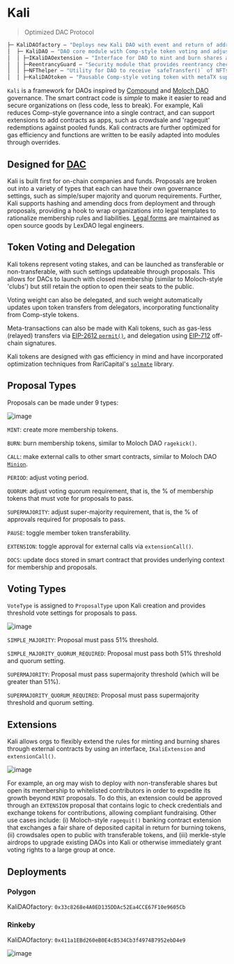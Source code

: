 # Kali
> Optimized DAC Protocol

```ml
├─ KaliDAOfactory — "Deploys new Kali DAO with event and return of address"
│  ├─ KaliDAO — "DAO core module with Comp-style token voting and adjustment of membership, low-level calls on quorum/supermajority"
│  │ ├─IKaliDAOextension — "Interface for DAO to mint and burn shares as outputs of interactions with whitelisted external contracts, providing simple modularity"
│  │ ├─ReentrancyGuard — "Security module that provides reentrancy checks on core DAO functions"
│  │ ├─NFThelper — "Utility for DAO to receive `safeTransfer()` of NFTs under ERC-721 & ERC-1155 standards"
│  │ ├─KaliDAOtoken — "Pausable Comp-style voting token with metaTX support"
```

`Kali` is a framework for DAOs inspired by [Compound](https://github.com/compound-finance/compound-protocol/tree/master/contracts/Governance) and [Moloch DAO](https://github.com/MolochVentures/moloch) governance. The smart contract code is *simple* to make it easier to read and secure organizations on (less code, less to break). For example, Kali reduces Comp-style governance into a single contract, and can support extensions to add contracts as apps, such as crowdsale and 'ragequit' redemptions against pooled funds. Kali contracts are further optimized for gas efficiency and functions are written to be easily adapted into modules through overrides. 

## Designed for [DAC](https://lawbitrage.typepad.com/blog/2015/02/empowering-distributed-autonomous-companies.html)

Kali is built first for on-chain companies and funds. Proposals are broken out into a variety of types that each can have their own governance settings, such as simple/super majority and quorum requirements. Further, Kali supports hashing and amending docs from deployment and through proposals, providing a hook to wrap organizations into legal templates to rationalize membership rules and liabilities. [Legal forms](https://github.com/lexDAO/LexCorpus/tree/master/contracts/legal) are maintained as open source goods by LexDAO legal engineers. 

## Token Voting and Delegation

Kali tokens represent voting stakes, and can be launched as transferable or non-transferable, with such settings updateable through proposals. This allows for DACs to launch with closed membership (similar to Moloch-style 'clubs') but still retain the option to open their seats to the public. 

Voting weight can also be delegated, and such weight automatically updates upon token transfers from delegators, incorporating functionality from Comp-style tokens.

Meta-transactions can also be made with Kali tokens, such as gas-less (relayed) transfers via [EIP-2612 `permit()`](https://eips.ethereum.org/EIPS/eip-2612), and delegation using [EIP-712](https://eips.ethereum.org/EIPS/eip-712) off-chain signatures. 

Kali tokens are designed with gas efficiency in mind and have incorporated optimization techniques from RariCapital's [`solmate`](https://github.com/Rari-Capital/solmate/blob/main/src/tokens/ERC20.sol) library.

## Proposal Types

Proposals can be made under 9 types: 

![image](https://user-images.githubusercontent.com/92001561/143659511-7a3f93da-c966-430c-83af-a428442de87c.png)

`MINT`: create more membership tokens.

`BURN`: burn membership tokens, similar to Moloch DAO `ragekick()`.

`CALL`: make external calls to other smart contracts, similar to Moloch DAO [`Minion`](https://github.com/raid-guild/moloch-minion). 

`PERIOD`: adjust voting period.

`QUORUM`: adjust voting quorum requirement, that is, the % of membership tokens that must vote for proposals to pass.

`SUPERMAJORITY`: adjust super-majority requirement, that is, the % of approvals required for proposals to pass.

`PAUSE`: toggle member token transferability.

`EXTENSION`: toggle approval for external calls via `extensionCall()`.

`DOCS`: update docs stored in smart contract that provides underlying context for membership and proposals.

## Voting Types

`VoteType` is assigned to `ProposalType` upon Kali creation and provides threshold vote settings for proposals to pass.

![image](https://user-images.githubusercontent.com/92001561/143660105-a9c80c7a-33fb-49ff-ad34-323788a7a3be.png)

`SIMPLE_MAJORITY`: Proposal must pass 51% threshold.

`SIMPLE_MAJORITY_QUORUM_REQUIRED`: Proposal must pass both 51% threshold and quorum setting.

`SUPERMAJORITY`: Proposal must pass supermajority threshold (which will be greater than 51%).

`SUPERMAJORITY_QUORUM_REQUIRED`: Proposal must pass supermajority threshold and quorum setting.

## Extensions

Kali allows orgs to flexibly extend the rules for minting and burning shares through external contracts by using an interface, `IKaliExtension` and `extensionCall()`.

![image](https://user-images.githubusercontent.com/92001561/143661076-84ed75c6-5247-489b-81c8-8cb22b233a6a.png)

For example, an org may wish to deploy with non-transferable shares but open its membership to whitelisted contributors in order to expedite its growth beyond `MINT` proposals. To do this, an extension could be approved through an `EXTENSION` proposal that contains logic to check credentials and exchange tokens for contributions, allowing compliant fundraising. Other use cases include: (i) Moloch-style `ragequit()` banking contract extension that exchanges a fair share of deposited capital in return for burning tokens, (ii) crowdsales open to public with transferable tokens, and (iii) merkle-style airdrops to upgrade existing DAOs into Kali or otherwise immediately grant voting rights to a large group at once.

## Deployments

### Polygon

KaliDAOfactory: `0x33c8268e4A0ED135DDAc52Ea4CCE67F10e9605Cb`

### Rinkeby

KaliDAOfactory: `0x411a1EBd260eB0E4cB534Cb3f4974B7952ebD4e9`

![image](https://user-images.githubusercontent.com/92001561/143658630-be24588c-a5cd-481e-8be8-d4a5d23c4caa.png)
